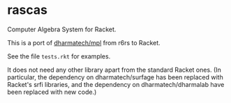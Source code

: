 # rascas
Computer Algebra System for Racket.

This is a port of [dharmatech/mpl](https://github.com/dharmatech/mpl) from r6rs to Racket. 

See the file `tests.rkt` for examples.

It does not need any other library apart from the standard Racket ones. (In particular, the dependency on dharmatech/surfage has been replaced with Racket's srfi libraries, and the dependency on dharmatech/dharmalab have been replaced with new code.)
